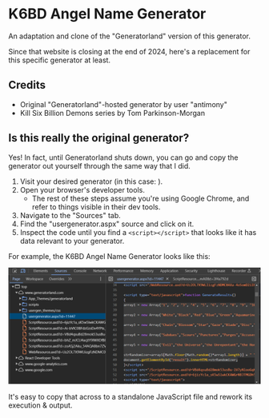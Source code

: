 # K6BD Angel Name Generator

An adaptation and clone of the "Generatorland" version of this generator. 

Since that website is closing at the end of 2024, here's a replacement for this specific generator at least.

## Credits

- Original "Generatorland"-hosted generator by user "antimony"
- Kill Six Billion Demons series by Tom Parkinson-Morgan


## Is this really the original generator?

Yes! In fact, until Generatorland shuts down, you can go and copy the generator out yourself through the same way that I did.

1. Visit your desired generator (in this case:   ).
2. Open your browser's developer tools. 
	- The rest of these steps assume you're using Google Chrome, and refer to things visible in their dev tools.
3. Navigate to the "Sources" tab.
4. Find the "usergenerator.aspx" source and click on it.
5. Inspect the code until you find a `<script></script>` that looks like it has data relevant to your generator.

For example, the K6BD Angel Name Generator looks like this:

![A screenshot of the Chrome Developer Tools "Sources" tab, showing multiple arrays of K6BD angel name components.](./docs/GeneratorlandDevTools.png)

It's easy to copy that across to a standalone JavaScript file and rework its execution & output.